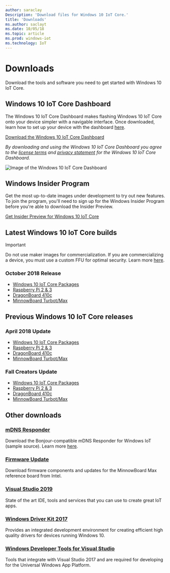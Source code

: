 ```yaml
---
author: saraclay
Description: 'Download files for Windows 10 IoT Core.'
title: 'Downloads'
ms.author: saclayt
ms.date: 10/05/18
ms.topic: article
ms.prod: windows-iot
ms.technology: IoT
---
```


# Downloads
Download the tools and software you need to get started with Windows 10 IoT Core.

## Windows 10 IoT Core Dashboard

The Windows 10 IoT Core Dashboard makes flashing Windows 10 IoT Core onto your device simpler with a navigable interface. Once downloaded, learn how to set up your device with the dashboard [here](https://docs.microsoft.com/en-gb/windows/iot-core/tutorials/quickstarter/devicesetup#using-the-iot-dashboard-raspberry-pi-minnowboard-nxp).

[Download the Windows 10 IoT Core Dashboard](http://go.microsoft.com/fwlink/?LinkID=708576)

_By downloading and using the Windows 10 IoT Core Dashboard you agree to the [license terms](http://go.microsoft.com/fwlink/?LinkID=703960&clcid=0x4809) and [privacy statement](http://go.microsoft.com/fwlink/?LinkId=521839) for the Windows 10 IoT Core Dashboard._

![Image of the Windows 10 IoT Core Dashboard](media/IoTDashboard/DASHBOARD-800x450.jpg)


## Windows Insider Program

Get the most up-to-date images under development to try out new features. To join the program, you'll need to sign up for the Windows Insider Program before you're able to download the Insider Preview.

[Get Insider Preview for Windows 10 IoT Core](http://go.microsoft.com/fwlink/?LinkId=733603)

## Latest Windows 10 IoT Core builds

> [!IMPORTANT]
> Do not use maker images for commercialization. If you are commercializing a device, you must use a custom FFU for optimal security. Learn more [here](https://docs.microsoft.com/en-us/windows-hardware/manufacture/iot/iot-core-manufacturing-guide).


### October 2018 Release

* [Windows 10 IoT Core Packages](https://www.microsoft.com/en-us/software-download/windows10IoTCore#!)
* [Raspberry Pi 2 & 3](https://go.microsoft.com/fwlink/?LinkId=846058)
* [DragonBoard 410c](https://go.microsoft.com/fwlink/?LinkId=846059)
* [MinnowBoard Turbot/Max](https://go.microsoft.com/fwlink/?linkid=846057)


## Previous Windows 10 IoT Core releases

### April 2018 Update

* [Windows 10 IoT Core Packages](https://software-download.microsoft.com/download/pr/17134.1.180410-1804.rs4_release_amd64fre_IOTCORE_PACKAGES.iso)
* [Raspberry Pi 2 & 3](https://software-download.microsoft.com/download/pr/17134.1.180410-1804.rs4_release_amd64fre_IOTCORE_RPi.iso)
* [DragonBoard 410c](https://software-download.microsoft.com/download/pr/17134.1.180410-1804.rs4_release_amd64fre_IOTCORE_QCDB410C.iso)
* [MinnowBoard Turbot/Max](https://software-download.microsoft.com/download/pr/17134.1.180410-1804.rs4_release_amd64fre_IOTCORE_MBM.iso)


### Fall Creators Update

* [Windows 10 IoT Core Packages](https://software-download.microsoft.com/download/pr/16299.15.170928-1534.rs3_release_amd64fre_IOTCORE_PACKAGES.iso)
* [Raspberry Pi 2 & 3](http://download.microsoft.com/download/9/6/2/9629C69B-02B8-4A82-A4C8-860D6E880C66/16299.15.170928-1534.rs3_release_amd64fre_IOTCORE_RPi.iso)
* [DragonBoard 410c](http://download.microsoft.com/download/1/0/C/10CAECC2-3B60-45BF-BF0D-D0BACF4072E5/16299.15.170928-1534.rs3_release_amd64fre_IOTCORE_QCDB410C.iso)
* [MinnowBoard Turbot/Max](http://download.microsoft.com/download/5/F/9/5F917B68-020E-4993-A972-F1A7038510CF/16299.15.170928-1534.rs3_release_amd64fre_IOTCORE_MBM.iso)


## Other downloads

### [mDNS Responder](https://go.microsoft.com/fwlink/?linkid=2077676)
Download the Bonjour-compatible mDNS Responder for Windows IoT (sample source). Learn more [here](mDNS.md).

### [Firmware Update](http://firmware.intel.com/projects/minnowboard-max)
Download firmware components and updates for the MinnowBoard Max reference board from Intel.

### [Visual Studio 2019](https://www.visualstudio.com/downloads/)
State of the art IDE, tools and services that you can use to create great IoT apps.

### [Windows Driver Kit 2017](https://msdn.microsoft.com/windows/hardware/hh852365.aspx)
Provides an integrated development environment for creating efficient high quality drivers for devices running Windows 10.

### [Windows Developer Tools for Visual Studio](https://dev.windows.com/en-us/downloads)
Tools that integrate with Visual Studio 2017 and are required for developing for the Universal Windows App Platform. 

